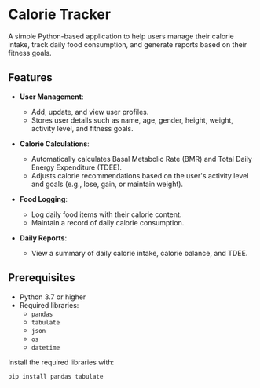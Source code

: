 # Calorie Tracker

A simple Python-based application to help users manage their calorie intake, track daily food consumption, and generate reports based on their fitness goals.

## Features

- **User Management**:
  - Add, update, and view user profiles.
  - Stores user details such as name, age, gender, height, weight, activity level, and fitness goals.
  
- **Calorie Calculations**:
  - Automatically calculates Basal Metabolic Rate (BMR) and Total Daily Energy Expenditure (TDEE).
  - Adjusts calorie recommendations based on the user's activity level and goals (e.g., lose, gain, or maintain weight).

- **Food Logging**:
  - Log daily food items with their calorie content.
  - Maintain a record of daily calorie consumption.

- **Daily Reports**:
  - View a summary of daily calorie intake, calorie balance, and TDEE.

## Prerequisites

- Python 3.7 or higher
- Required libraries:
  - `pandas`
  - `tabulate`
  - `json`
  - `os`
  - `datetime`

Install the required libraries with:

```bash
pip install pandas tabulate

